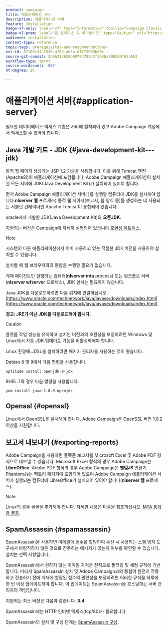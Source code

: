```yaml
---
product: campaign
title: 애플리케이션 서버
description: 애플리케이션 서버
feature: Installation
badge-v7-only: label="v7" type="Informative" tooltip="Campaign Classic v7에만 적용"
badge-v7-prem: label="온-프레미스 및 하이브리드" type="Caution" url="https://experienceleague.adobe.com/docs/campaign-classic/using/installing-campaign-classic/architecture-and-hosting-models/hosting-models-lp/hosting-models.html?lang=ko" tooltip="온-프레미스 및 하이브리드 배포에만 적용"
audience: installation
content-type: reference
topic-tags: prerequisites-and-recommendations-
exl-id: 87103c31-1530-4f8d-ab3a-6ff73093b80c
source-git-commit: 3a9b21d626b60754789c3f594ba798309f62a553
workflow-type: tm+mt
source-wordcount: '502'
ht-degree: 2%

---
```


# 애플리케이션 서버{#application-server}



필요한 데이터베이스 액세스 계층은 서버에 설치되어 있고 Adobe Campaign 계정에서 액세스할 수 있어야 합니다.

## Java 개발 키트 - JDK {#java-development-kit---jdk}

동적 웹 페이지 생성기는 JSP 1.2 기술을 사용합니다. 이를 위해 Tomcat 엔진(Apache의)이 애플리케이션에 포함됩니다. Adobe Campaign 애플리케이션이 설치된 모든 서버에 JDK(Java Development Kit)가 설치되어 있어야 합니다.

먼저 Adobe Campaign 애플리케이션 서버( )를 실행할 컴퓨터에 JDK를 설치해야 합니다.**nlserver 웹** 프로세스) 동적 웹 페이지(보고서, 웹 양식 등)를 생성하는 데 사용되는 서블릿 컨테이너인 Apache Tomcat이 통합되어 있습니다.

oracle에서 개발한 JDK(Java Development Kit)와 **오픈JDK**.

지원되는 버전은 Campaign에 자세히 설명되어 있습니다 [호환성 매트릭스](../../rn/using/compatibility-matrix.md).

>[!NOTE]
>
>시스템의 다른 애플리케이션에서 이미 사용하고 있는 적절한 JDK 버전을 사용하여 설치할 수 있습니다.
>  
>설치할 때 웹 브라우저와의 통합을 수행할 필요가 없습니다.
>
>게재 에이전트만 실행하는 컴퓨터(**nlserver mta** process) 또는 워크플로 서버(**nlserver wfserver** 프로세스), JDK 설치는 필요하지 않습니다.

Java JDK를 다운로드하려면 다음 위치에 연결하십시오. [https://www.oracle.com/technetwork/java/javase/downloads/index.html](https://www.oracle.com/technetwork/java/javase/downloads/index.html).

**경고: JRE가 아닌 JDK를 다운로드해야 합니다.**

>[!CAUTION]
>
>플랫폼 작업 성능을 유지하고 설치된 버전과의 호환성을 보장하려면 Windows 및 Linux에서 자동 JDK 업데이트 기능을 비활성화해야 합니다.

Linux 환경에 JDSL을 설치하려면 패키지 관리자를 사용하는 것이 좋습니다.

Debian 8 및 9에서 다음 명령을 사용합니다.

```
aptitude install openjdk-8-jdk
```

RHEL 7의 경우 다음 명령을 사용합니다.

```
yum install java-1.8.0-openjdk
```

## Openssl {#openssl}

Linux에서 OpenSSL을 설치해야 합니다. Adobe Campaign은 OpenSSL 버전 1.0.2 이상을 지원합니다.

## 보고서 내보내기 {#exporting-reports}

Adobe Campaign을 사용하면 플랫폼 보고서를 Microsoft Excel 및 Adobe PDF 형식으로 내보낼 수 있습니다. Microsoft Excel 형식의 경우 Adobe Campaign은 **LibreOffice**. Adobe PDF 형식의 경우 Adobe Campaign은 **팬텀JS** 변환기. PhantomJs는 팩토리 패키지에 포함되어 있으며 Adobe Campaign 애플리케이션 서버가 실행되는 컴퓨터에 LibreOffice가 설치되어 있어야 합니다(**nlserver 웹** 프로세스).

>[!NOTE]
>
>Linux의 경우 글꼴을 추가해야 합니다. 자세한 내용은 다음을 참조하십시오. [MTA 통계용 글꼴](../../installation/using/prerequisites-of-campaign-installation-in-linux.md#fonts-for-mta-statistics).

## SpamAssassin {#spamassassin}

SpamAssassin을 사용하면 이메일에 점수를 할당하여 수신 시 사용되는 스팸 방지 도구에서 바람직하지 않은 것으로 간주하는 메시지가 있는지 여부를 확인할 수 있습니다. 설치는 선택 사항입니다.

SpamAssassin에서 원하지 않는 이메일 자격은 전적으로 필터링 및 채점 규칙에 기반합니다. 따라서 SpamAssassin 설치 및 Adobe Campaign과의 통합이 완전히 작동하고 전송하기 전에 게재에 할당된 점수의 관련성을 보장하려면 이러한 규칙을 하루에 한 번 이상 업데이트해야 합니다. 이 업데이트는 SpamAssassin을 호스팅하는 서버 관리자의 책임입니다.

지원되는 최소 버전은 다음과 같습니다. **3.4**

SpamAssassin에는 HTTP 인터넷 액세스(tcp/80)가 필요합니다.

SpamAssassin의 설치 및 구성 단계는 [SpamAssassin 구성](../../installation/using/configuring-spamassassin.md).
